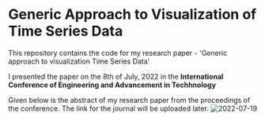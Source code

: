 # Generic Approach to Visualization of Time Series Data
This repository contains the code for my research paper - 'Generic approach to visualization Time Series Data'

I presented the paper on the 8th of July, 2022 in the **International Conference of Engineering and Advancement in Techhnology**

Given below is the abstract of my research paper from the proceedings of the conference. The link for the journal will be uploaded later.
![2022-07-19](https://user-images.githubusercontent.com/86184014/179760659-a4c67740-879e-4532-b8b4-0d10d9bc12a5.png)
